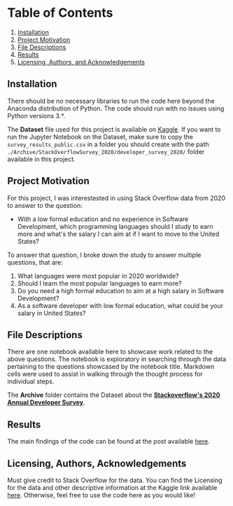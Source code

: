 # Table of Contents
1. [Installation](#installation)
2. [Project Motivation](#motivation)
3. [File Descriptions](#files)
4. [Results](#results)
5. [Licensing, Authors, and Acknowledgements](#licensing)

## Installation <a name="installation"></a>

There should be no necessary libraries to run the code here beyond the Anaconda distribution of Python.  The code should run with no issues using Python versions 3.*.

The **Dataset** file used for this project is available on [Kaggle](https://www.kaggle.com/aitzaz/stack-overflow-developer-survey-2020/data). If you want to run the Jupyter Notebook on the Dataset, make sure to copy the `survey_results_public.csv` in a folder you should create with the path `./Archive/StackOverflowSurvey_2020/developer_survey_2020/` folder available in this project.

## Project Motivation<a name="motivation"></a>

For this project, I was interestested in using Stack Overflow data from 2020 to answer to the question:

* With a low formal education and no experience in Software Development, which programming languages should I study to earn more and what's the salary I can aim at if I want to move to the United States?

To answer that question, I broke down the study to answer multiple questions, that are:

1. What languages were most popular in 2020 worldwide?
2. Should I learn the most popular languages to earn more?
3. Do you need a high formal education to aim at a high salary in Software Development?
4. As a software developer with low formal education, what could be your salary in United States?


## File Descriptions <a name="files"></a>

There are one notebook available here to showcase work related to the above questions. The notebook is exploratory in searching through the data pertaining to the questions showcased by the notebook title. Markdown cells were used to assist in walking through the thought process for individual steps.  

The **Archive** folder contains the Dataset about the [**Stackoverflow's 2020 Annual Developer Survey**](https://www.kaggle.com/aitzaz/stack-overflow-developer-survey-2020).

## Results<a name="results"></a>

The main findings of the code can be found at the post available [here]().

## Licensing, Authors, Acknowledgements<a name="licensing"></a>

Must give credit to Stack Overflow for the data.  You can find the Licensing for the data and other descriptive information at the Kaggle link available [here](https://www.kaggle.com/aitzaz/stack-overflow-developer-survey-2020/data). Otherwise, feel free to use the code here as you would like! 
